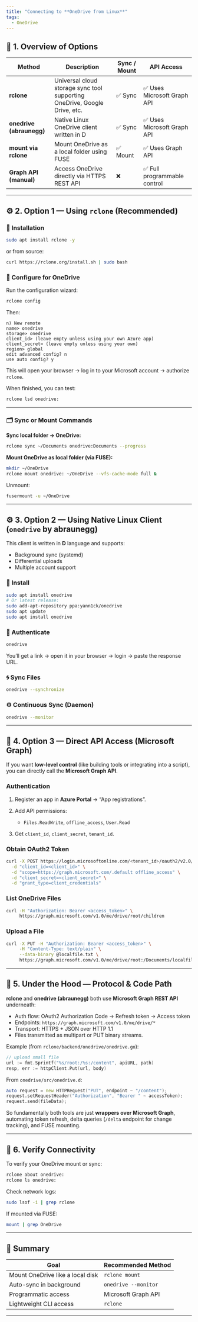 ```yaml
---
title: "Connecting to **OneDrive from Linux**"
tags:
  - OneDrive
---
```


## 🧩 1. Overview of Options

| Method                   | Description                                                               | Sync / Mount | API Access                  |
| ------------------------ | ------------------------------------------------------------------------- | ------------ | --------------------------- |
| **rclone**               | Universal cloud storage sync tool supporting OneDrive, Google Drive, etc. | ✅ Sync       | ✅ Uses Microsoft Graph API  |
| **onedrive (abraunegg)** | Native Linux OneDrive client written in D                                 | ✅ Sync       | ✅ Uses Microsoft Graph API  |
| **mount via rclone**     | Mount OneDrive as a local folder using FUSE                               | ✅ Mount      | ✅ Uses Graph API            |
| **Graph API (manual)**   | Access OneDrive directly via HTTPS REST API                               | ❌            | ✅ Full programmable control |

---

## ⚙️ 2. Option 1 — Using `rclone` (Recommended)

### 🔧 Installation

```bash
sudo apt install rclone -y
```

or from source:

```bash
curl https://rclone.org/install.sh | sudo bash
```

### 🔐 Configure for OneDrive

Run the configuration wizard:

```bash
rclone config
```

Then:

```
n) New remote
name> onedrive
storage> onedrive
client_id> (leave empty unless using your own Azure app)
client_secret> (leave empty unless using your own)
region> global
edit advanced config? n
use auto config? y
```

This will open your browser → log in to your Microsoft account → authorize `rclone`.

When finished, you can test:

```bash
rclone lsd onedrive:
```

---

### 🗂️ Sync or Mount Commands

**Sync local folder → OneDrive:**

```bash
rclone sync ~/Documents onedrive:Documents --progress
```

**Mount OneDrive as local folder (via FUSE):**

```bash
mkdir ~/OneDrive
rclone mount onedrive: ~/OneDrive --vfs-cache-mode full &
```

Unmount:

```bash
fusermount -u ~/OneDrive
```

---

## ⚙️ 3. Option 2 — Using Native Linux Client (`onedrive` by abraunegg)

This client is written in **D** language and supports:

* Background sync (systemd)
* Differential uploads
* Multiple account support

### 🔧 Install

```bash
sudo apt install onedrive
# Or latest release:
sudo add-apt-repository ppa:yann1ck/onedrive
sudo apt update
sudo apt install onedrive
```

### 🔐 Authenticate

```bash
onedrive
```

You’ll get a link → open it in your browser → login → paste the response URL.

### 🌀 Sync Files

```bash
onedrive --synchronize
```

### ⚙️ Continuous Sync (Daemon)

```bash
onedrive --monitor
```

---

## 🧠 4. Option 3 — Direct API Access (Microsoft Graph)

If you want **low-level control** (like building tools or integrating into a script), you can directly call the **Microsoft Graph API**.

### Authentication

1. Register an app in **Azure Portal** → “App registrations”.
2. Add API permissions:

   * `Files.ReadWrite`, `offline_access`, `User.Read`
3. Get `client_id`, `client_secret`, `tenant_id`.

### Obtain OAuth2 Token

```bash
curl -X POST https://login.microsoftonline.com/<tenant_id>/oauth2/v2.0/token \
  -d "client_id=<client_id>" \
  -d "scope=https://graph.microsoft.com/.default offline_access" \
  -d "client_secret=<client_secret>" \
  -d "grant_type=client_credentials"
```

### List OneDrive Files

```bash
curl -H "Authorization: Bearer <access_token>" \
     https://graph.microsoft.com/v1.0/me/drive/root/children
```

### Upload a File

```bash
curl -X PUT -H "Authorization: Bearer <access_token>" \
     -H "Content-Type: text/plain" \
     --data-binary @localfile.txt \
     https://graph.microsoft.com/v1.0/me/drive/root:/Documents/localfile.txt:/content
```

---

## 🧩 5. Under the Hood — Protocol & Code Path

**rclone** and **onedrive (abraunegg)** both use **Microsoft Graph REST API** underneath:

* Auth flow: OAuth2 Authorization Code → Refresh token → Access token
* Endpoints: `https://graph.microsoft.com/v1.0/me/drive/*`
* Transport: HTTPS + JSON over HTTP 1.1
* Files transmitted as multipart or PUT binary streams.

Example (from `rclone/backend/onedrive/onedrive.go`):

```go
// upload small file
url := fmt.Sprintf("%s/root:/%s:/content", apiURL, path)
resp, err := httpClient.Put(url, body)
```

From `onedrive/src/onedrive.d`:

```d
auto request = new HTTPRequest("PUT", endpoint ~ "/content");
request.setRequestHeader("Authorization", "Bearer " ~ accessToken);
request.send(fileData);
```

So fundamentally both tools are just **wrappers over Microsoft Graph**, automating token refresh, delta queries (`/delta` endpoint for change tracking), and FUSE mounting.

---

## 🧩 6. Verify Connectivity

To verify your OneDrive mount or sync:

```bash
rclone about onedrive:
rclone ls onedrive:
```

Check network logs:

```bash
sudo lsof -i | grep rclone
```

If mounted via FUSE:

```bash
mount | grep OneDrive
```

---

## 🧠 Summary

| Goal                             | Recommended Method   |
| -------------------------------- | -------------------- |
| Mount OneDrive like a local disk | `rclone mount`       |
| Auto-sync in background          | `onedrive --monitor` |
| Programmatic access              | Microsoft Graph API  |
| Lightweight CLI access           | `rclone`             |

---
